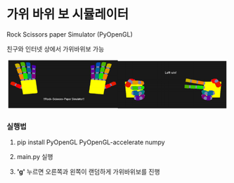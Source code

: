 # 가위 바위 보 시뮬레이터
Rock Scissors paper Simulator (PyOpenGL)

친구와 인터넷 상에서 가위바위보 가능

<img src = "overview.png">

### 실행법
1. pip install PyOpenGL PyOpenGL-accelerate numpy

2. main.py 실행

3. **'g'** 누르면 오른쪽과 왼쪽이 랜덤하게 가위바위보를 진행
